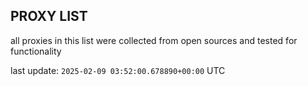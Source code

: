 ## PROXY LIST

all proxies in this list were collected from open sources and tested for functionality

last update: `2025-02-09 03:52:00.678890+00:00` UTC